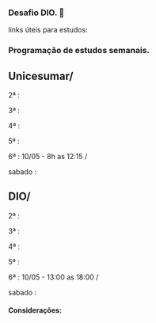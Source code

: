 ### Desafio DIO. :construction_worker:

links úteis para estudos:



### Programação de estudos semanais.

 ## Unicesumar/

2ª :

3ª :

4ª :

5ª :

6ª : 10/05 - 8h as 12:15 / 

sabado :

## DIO/

2ª :

3ª :

4ª :

5ª :

6ª : 10/05 - 13:00 as 18:00 /

sabado :

#### Considerações:











## 



